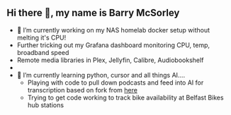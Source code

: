 ## Hi there 👋, my name is Barry McSorley

- 🔭 I’m currently working on my NAS homelab docker setup without melting it's CPU!
-   Further tricking out my Grafana dashboard monitoring CPU, temp, broadband speed
-   Remote media libraries in Plex, Jellyfin, Calibre, Audiobookshelf
- 
- 🌱 I’m currently learning python, cursor and all things AI....
  - Playing with code to pull down podcasts and feed into AI for transcription based on fork from [here](https://github.com/KeithGalli/Podcast-Downloader)
  - Trying to get code working to track bike availability at Belfast Bikes hub stations
<!--
**barmcsorley/barmcsorley** is a ✨ _special_ ✨ repository because its `README.md` (this file) appears on your GitHub profile.

Here are some ideas to get you started:

- 🔭 I’m currently working on ...
- 🌱 I’m currently learning ...
- 👯 I’m looking to collaborate on ...
- 🤔 I’m looking for help with ...
- 💬 Ask me about ...
- 📫 How to reach me: ...
- 😄 Pronouns: ...
- ⚡ Fun fact: ...
-->
